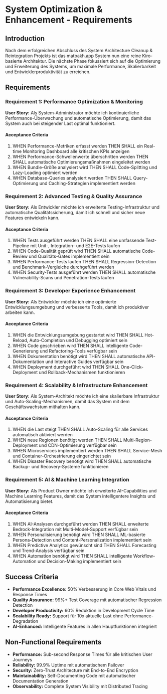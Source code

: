 # System Optimization & Enhancement - Requirements

## Introduction

Nach dem erfolgreichen Abschluss des System Architecture Cleanup & Reintegration Projekts ist das matbakh.app System nun eine reine Kiro-basierte Architektur. Die nächste Phase fokussiert sich auf die Optimierung und Erweiterung des Systems, um maximale Performance, Skalierbarkeit und Entwicklerproduktivität zu erreichen.

## Requirements

### Requirement 1: Performance Optimization & Monitoring

**User Story:** Als System-Administrator möchte ich kontinuierliche Performance-Überwachung und automatische Optimierung, damit das System auch bei steigender Last optimal funktioniert.

#### Acceptance Criteria

1. WHEN Performance-Metriken erfasst werden THEN SHALL ein Real-time Monitoring Dashboard alle kritischen KPIs anzeigen
2. WHEN Performance-Schwellenwerte überschritten werden THEN SHALL automatische Optimierungsmaßnahmen eingeleitet werden
3. WHEN Bundle-Größe analysiert wird THEN SHALL Code-Splitting und Lazy-Loading optimiert werden
4. WHEN Database-Queries analysiert werden THEN SHALL Query-Optimierung und Caching-Strategien implementiert werden

### Requirement 2: Advanced Testing & Quality Assurance

**User Story:** Als Entwickler möchte ich erweiterte Testing-Infrastruktur und automatische Qualitätssicherung, damit ich schnell und sicher neue Features entwickeln kann.

#### Acceptance Criteria

1. WHEN Tests ausgeführt werden THEN SHALL eine umfassende Test-Pipeline mit Unit-, Integration- und E2E-Tests laufen
2. WHEN Code-Qualität geprüft wird THEN SHALL automatische Code-Review und Qualitäts-Gates implementiert sein
3. WHEN Performance-Tests laufen THEN SHALL Regression-Detection und Benchmark-Vergleiche durchgeführt werden
4. WHEN Security-Tests ausgeführt werden THEN SHALL automatische Vulnerability-Scans und Penetration-Tests laufen

### Requirement 3: Developer Experience Enhancement

**User Story:** Als Entwickler möchte ich eine optimierte Entwicklungsumgebung und verbesserte Tools, damit ich produktiver arbeiten kann.

#### Acceptance Criteria

1. WHEN die Entwicklungsumgebung gestartet wird THEN SHALL Hot-Reload, Auto-Completion und Debugging optimiert sein
2. WHEN Code geschrieben wird THEN SHALL intelligente Code-Generierung und Refactoring-Tools verfügbar sein
3. WHEN Dokumentation benötigt wird THEN SHALL automatische API-Dokumentation und Interactive Guides verfügbar sein
4. WHEN Deployment durchgeführt wird THEN SHALL One-Click-Deployment und Rollback-Mechanismen funktionieren

### Requirement 4: Scalability & Infrastructure Enhancement

**User Story:** Als System-Architekt möchte ich eine skalierbare Infrastruktur und Auto-Scaling-Mechanismen, damit das System mit dem Geschäftswachstum mithalten kann.

#### Acceptance Criteria

1. WHEN die Last steigt THEN SHALL Auto-Scaling für alle Services automatisch aktiviert werden
2. WHEN neue Regionen benötigt werden THEN SHALL Multi-Region-Deployment und CDN-Optimierung verfügbar sein
3. WHEN Microservices implementiert werden THEN SHALL Service-Mesh und Container-Orchestrierung eingerichtet sein
4. WHEN Disaster Recovery benötigt wird THEN SHALL automatische Backup- und Recovery-Systeme funktionieren

### Requirement 5: AI & Machine Learning Integration

**User Story:** Als Product Owner möchte ich erweiterte AI-Capabilities und Machine Learning Features, damit das System intelligentere Insights und Automatisierung bietet.

#### Acceptance Criteria

1. WHEN AI-Analysen durchgeführt werden THEN SHALL erweiterte Bedrock-Integration mit Multi-Model-Support verfügbar sein
2. WHEN Personalisierung benötigt wird THEN SHALL ML-basierte Persona-Detection und Content-Personalization implementiert sein
3. WHEN Predictive Analytics gewünscht sind THEN SHALL Forecasting und Trend-Analysis verfügbar sein
4. WHEN Automation benötigt wird THEN SHALL intelligente Workflow-Automation und Decision-Making implementiert sein

## Success Criteria

- **Performance Excellence:** 50% Verbesserung in Core Web Vitals und Response Times
- **Quality Assurance:** 99%+ Test Coverage mit automatischer Regression Detection
- **Developer Productivity:** 60% Reduktion in Development Cycle Time
- **Scalability Ready:** Support für 10x aktuelle Last ohne Performance-Degradation
- **AI-Enhanced:** Intelligente Features in allen Hauptfunktionen integriert

## Non-Functional Requirements

- **Performance:** Sub-second Response Times für alle kritischen User Journeys
- **Reliability:** 99.9% Uptime mit automatischem Failover
- **Security:** Zero-Trust Architecture mit End-to-End Encryption
- **Maintainability:** Self-Documenting Code mit automatischer Documentation Generation
- **Observability:** Complete System Visibility mit Distributed Tracing